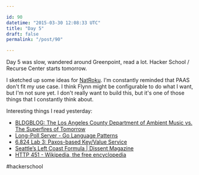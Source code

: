 ```yaml
---

id: 90
datetime: "2015-03-30 12:08:33 UTC"
title: "Day 5"
draft: false
permalink: "/post/90"

---
```


Day 5 was slow, wandered around Greenpoint, read a lot. Hacker School / Recurse Center starts tomorrow.

I sketched up some ideas for [NatRoku](https://github.com/icco/natroku). I'm constantly reminded that PAAS don't fit my use case. I think Flynn might be configurable to do what I want, but I'm not sure yet. I don't really want to build this, but it's one of those things that I constantly think about.

Interesting things I read yesterday:
 
 - [BLDGBLOG: The Los Angeles County Department of Ambient Music vs. The Superfires of Tomorrow](http://bldgblog.blogspot.com/2015/03/the-los-angeles-county-department-of.html)
 - [Long-Poll Server - Go Language Patterns](http://www.golangpatterns.info/web/long-poll-server)
 - [6.824 Lab 3: Paxos-based Key/Value Service](http://nil.csail.mit.edu/6.824/2015/labs/lab-3.html)
 - [Seattle’s Left Coast Formula | Dissent Magazine](http://www.dissentmagazine.org/article/seattles-left-coast-formula)
 - [HTTP 451 - Wikipedia, the free encyclopedia](https://en.wikipedia.org/wiki/HTTP_451)

#hackerschool

